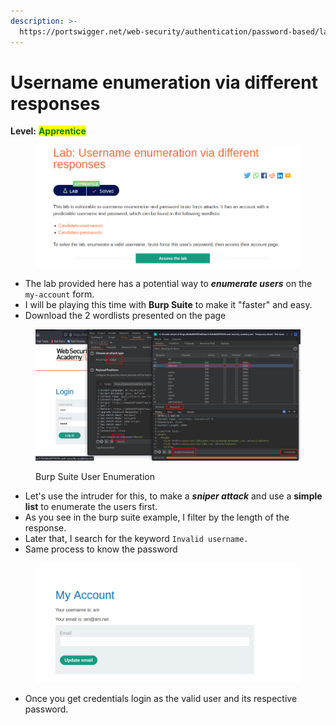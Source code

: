 ```yaml
---
description: >-
  https://portswigger.net/web-security/authentication/password-based/lab-username-enumeration-via-different-responses
---
```


# Username enumeration via different responses

**Level:** <mark style="color:green;">**Apprentice**</mark>

<figure><img src="../../../../../.gitbook/assets/userenum_auth_1.png" alt=""><figcaption></figcaption></figure>

* The lab provided here has a potential way to _**enumerate users**_ on the `my-account` form.
* I will be playing this time with **Burp Suite** to make it "faster" and easy.
* Download the 2 wordlists presented on the page

<figure><img src="../../../../../.gitbook/assets/userenum_auth_2.png" alt=""><figcaption><p>Burp Suite User Enumeration</p></figcaption></figure>

* Let's use the intruder for this, to make a _**sniper attack**_ and use a **simple list** to enumerate the users first.
* As you see in the burp suite example, I filter by the length of the response.
* Later that, I search for the keyword `Invalid username.`
* Same process to know the password

<figure><img src="../../../../../.gitbook/assets/userenum_auth3.png" alt=""><figcaption></figcaption></figure>

* Once you get credentials login as the valid user and its respective password.
